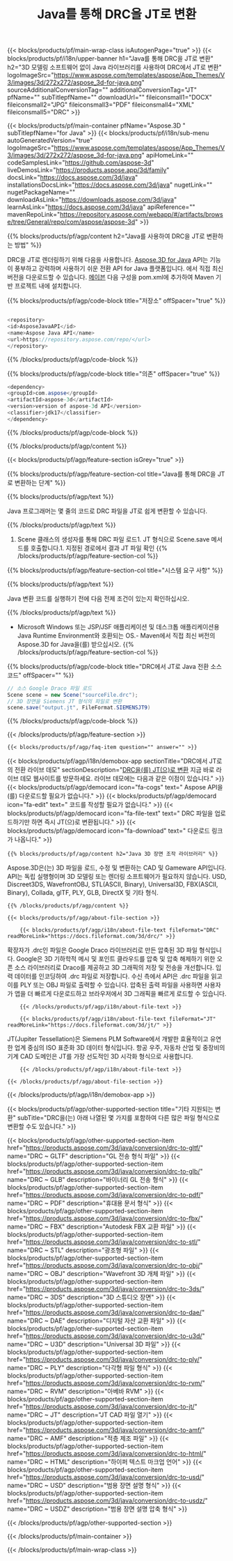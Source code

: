 ﻿---
title: Java를 통해 DRC을 JT로 변환
weight: 530
url: /ko/java/conversion/drc-to-jt/ 
description: DRC 형식을 JT 파일로 변환하는 샘플 Java 변환 코드. 이 예제 코드를 사용하여 웹 또는 데스크톱 Java 기반 애플리케이션 내에서 DRC을 JT로 변환합니다.
---
{{< blocks/products/pf/main-wrap-class isAutogenPage="true" >}}
{{< blocks/products/pf/i18n/upper-banner h1="Java를 통해 DRC을 JT로 변환" h2="3D 모델링 소프트웨어 없이 Java 라이브러리를 사용하여 DRC에서 JT로 변환" logoImageSrc="https://www.aspose.com/templates/aspose/App_Themes/V3/images/3d/272x272/aspose_3d-for-java.png" sourceAdditionalConversionTag="" additionalConversionTag="JT" pfName="" subTitlepfName="" downloadUrl="" fileiconsmall1="DOCX" fileiconsmall2="JPG" fileiconsmall3="PDF" fileiconsmall4="XML" fileiconsmall5="DRC" >}}

{{< blocks/products/pf/main-container pfName="Aspose.3D " subTitlepfName="for Java" >}}
{{< blocks/products/pf/i18n/sub-menu autoGeneratedVersion="true" logoImageSrc="https://www.aspose.com/templates/aspose/App_Themes/V3/images/3d/272x272/aspose_3d-for-java.png" apiHomeLink="" codeSamplesLink="https://github.com/aspose-3d" liveDemosLink="https://products.aspose.app/3d/family" docsLink="https://docs.aspose.com/3d/java" installationsDocsLink="https://docs.aspose.com/3d/java" nugetLink="" nugetPackageName="" downloadAsLink="https://downloads.aspose.com/3d/java" learnAsLink="https://docs.aspose.com/3d/java" apiReference="" mavenRepoLink="https://repository.aspose.com/webapp/#/artifacts/browse/tree/General/repo/com/aspose/aspose-3d" >}}

{{% blocks/products/pf/agp/content h2="Java를 사용하여 DRC을 JT로 변환하는 방법" %}}

 DRC을 JT로 렌더링하기 위해 다음을 사용합니다.
 [Aspose.3D for Java](https://products.aspose.com/3d/java) 
 API는 기능이 풍부하고 강력하며 사용하기 쉬운 전환 API for Java 플랫폼입니다. 에서 직접 최신 버전을 다운로드할 수 있습니다.
 [메이븐](https://repository.aspose.com/webapp/#/artifacts/browse/tree/General/repo/com/aspose/aspose-3d) 
 다음 구성을 pom.xml에 추가하여 Maven 기반 프로젝트 내에 설치합니다.

{{% blocks/products/pf/agp/code-block title="저장소" offSpacer="true" %}}

```cs

<repository>
<id>AsposeJavaAPI</id>
<name>Aspose Java API</name>
<url>https://repository.aspose.com/repo/</url>
</repository>


```

{{% /blocks/products/pf/agp/code-block %}}

{{% blocks/products/pf/agp/code-block title="의존" offSpacer="true" %}}

```cs
<dependency>
<groupId>com.aspose</groupId>
<artifactId>aspose-3d</artifactId>
<version>version of aspose-3d API</version>
<classifier>jdk17</classifier>
</dependency>


```

{{% /blocks/products/pf/agp/code-block %}}

{{% /blocks/products/pf/agp/content %}}

{{< blocks/products/pf/agp/feature-section isGrey="true" >}}

{{% blocks/products/pf/agp/feature-section-col title="Java를 통해 DRC을 JT로 변환하는 단계" %}}

{{% blocks/products/pf/agp/text %}}

 Java 프로그래머는 몇 줄의 코드로 DRC 파일을 JT로 쉽게 변환할 수 있습니다.

{{% /blocks/products/pf/agp/text %}}

1. Scene 클래스의 생성자를 통해 DRC 파일 로드1. JT 형식으로 Scene.save 메서드를 호출합니다.1. 지정된 경로에서 결과 JT 파일 확인
{{% /blocks/products/pf/agp/feature-section-col %}}

{{% blocks/products/pf/agp/feature-section-col title="시스템 요구 사항" %}}

{{% blocks/products/pf/agp/text %}}

 Java 변환 코드를 실행하기 전에 다음 전제 조건이 있는지 확인하십시오.

{{% /blocks/products/pf/agp/text %}}

- Microsoft Windows 또는 JSP/JSF 애플리케이션 및 데스크톱 애플리케이션용 Java Runtime Environment와 호환되는 OS.- Maven에서 직접 최신 버전의 Aspose.3D for Java을(를) 받으십시오.
{{% /blocks/products/pf/agp/feature-section-col %}}

{{% blocks/products/pf/agp/code-block title="DRC에서 JT로 Java 전환 소스 코드" offSpacer="" %}}

```cs
// 소스 Google Draco 파일 로드
Scene scene = new Scene("sourceFile.drc");
// 3D 장면을 Siemens JT 형식의 파일로 변환
scene.save("output.jt", FileFormat.SIEMENSJT9)

```

{{% /blocks/products/pf/agp/code-block %}}

{{< /blocks/products/pf/agp/feature-section >}}

    {{< blocks/products/pf/agp/faq-item question="" answer="" >}}
 

<!-- aboutfile Starts -->

{{< blocks/products/pf/agp/i18n/demobox-app sectionTitle="DRC에서 JT로의 전환 라이브 데모" sectionDescription="[DRC을(를) JT(으)로 변환](https://products.aspose.app/3d/conversion/drc-to-jt) 지금 바로 라이브 데모 웹사이트를 방문하세요. 라이브 데모에는 다음과 같은 이점이 있습니다." >}}
        {{< blocks/products/pf/agp/democard icon="fa-cogs" text=" Aspose API을(를) 다운로드할 필요가 없습니다." >}}
        {{< blocks/products/pf/agp/democard icon="fa-edit" text=" 코드를 작성할 필요가 없습니다." >}}
        {{< blocks/products/pf/agp/democard icon="fa-file-text" text=" DRC 파일을 업로드하기만 하면 즉시 JT(으)로 변환됩니다." >}}
        {{< blocks/products/pf/agp/democard icon="fa-download" text=" 다운로드 링크가 나옵니다." >}}

    {{% blocks/products/pf/agp/content h2="Java 3D 장면 조작 라이브러리" %}}

 Aspose.3D은(는) 3D 파일을 로드, 수정 및 변환하는 CAD 및 Gameware API입니다. API는 독립 실행형이며 3D 모델링 또는 렌더링 소프트웨어가 필요하지 않습니다. USD, Discreet3DS, WavefrontOBJ, STL(ASCII, Binary), Universal3D, FBX(ASCII, Binary), Collada, glTF, PLY, GLB, DirectX 및 기타 형식. 



    {{% /blocks/products/pf/agp/content %}}

    {{< blocks/products/pf/agp/about-file-section >}}

        {{< blocks/products/pf/agp/i18n/about-file-text fileFormat="DRC" readMoreLink="https://docs.fileformat.com/3d/drc/" >}}

확장자가 .drc인 파일은 Google Draco 라이브러리로 만든 압축된 3D 파일 형식입니다. Google은 3D 기하학적 메시 및 포인트 클라우드를 압축 및 압축 해제하기 위한 오픈 소스 라이브러리로 Draco를 제공하고 3D 그래픽의 저장 및 전송을 개선합니다. 입력 데이터를 인코딩하여 .drc 파일로 저장합니다. 수신 측에서 API은 .drc 파일을 읽고 이를 PLY 또는 OBJ 파일로 출력할 수 있습니다. 압축된 출력 파일을 사용하면 사용자가 앱을 더 빠르게 다운로드하고 브라우저에서 3D 그래픽을 빠르게 로드할 수 있습니다.

        {{< /blocks/products/pf/agp/i18n/about-file-text >}}

        {{< blocks/products/pf/agp/i18n/about-file-text fileFormat="JT" readMoreLink="https://docs.fileformat.com/3d/jt/" >}}

JT(Jupiter Tessellation)은 Siemens PLM Software에서 개발한 효율적이고 유연한 업계 중심의 ISO 표준화 3D 데이터 형식입니다. 항공 우주, 자동차 산업 및 중장비의 기계 CAD 도메인은 JT를 가장 선도적인 3D 시각화 형식으로 사용합니다.


        {{< /blocks/products/pf/agp/i18n/about-file-text >}}

    {{< /blocks/products/pf/agp/about-file-section >}}

{{< /blocks/products/pf/agp/i18n/demobox-app >}}

<!-- aboutfile Ends -->

{{< blocks/products/pf/agp/other-supported-section title="기타 지원되는 변환" subTitle="DRC을(는) 아래 나열된 몇 가지를 포함하여 다른 많은 파일 형식으로 변환할 수도 있습니다." >}}

{{< blocks/products/pf/agp/other-supported-section-item href="https://products.aspose.com/3d/java/conversion/drc-to-gltf/" name="DRC ~ GLTF" description="GL 전송 형식 파일" >}}
{{< blocks/products/pf/agp/other-supported-section-item href="https://products.aspose.com/3d/java/conversion/drc-to-glb/" name="DRC ~ GLB" description="바이너리 GL 전송 형식" >}}
{{< blocks/products/pf/agp/other-supported-section-item href="https://products.aspose.com/3d/java/conversion/drc-to-pdf/" name="DRC ~ PDF" description="휴대용 문서 형식" >}}
{{< blocks/products/pf/agp/other-supported-section-item href="https://products.aspose.com/3d/java/conversion/drc-to-fbx/" name="DRC ~ FBX" description="Autodesk FBX 교환 파일" >}}
{{< blocks/products/pf/agp/other-supported-section-item href="https://products.aspose.com/3d/java/conversion/drc-to-stl/" name="DRC ~ STL" description="광조형 파일" >}}
{{< blocks/products/pf/agp/other-supported-section-item href="https://products.aspose.com/3d/java/conversion/drc-to-obj/" name="DRC ~ OBJ" description="Wavefront 3D 개체 파일" >}}
{{< blocks/products/pf/agp/other-supported-section-item href="https://products.aspose.com/3d/java/conversion/drc-to-3ds/" name="DRC ~ 3DS" description="3D 스튜디오 장면" >}}
{{< blocks/products/pf/agp/other-supported-section-item href="https://products.aspose.com/3d/java/conversion/drc-to-dae/" name="DRC ~ DAE" description="디지털 자산 교환 파일" >}}
{{< blocks/products/pf/agp/other-supported-section-item href="https://products.aspose.com/3d/java/conversion/drc-to-u3d/" name="DRC ~ U3D" description="Universal 3D 파일" >}}
{{< blocks/products/pf/agp/other-supported-section-item href="https://products.aspose.com/3d/java/conversion/drc-to-ply/" name="DRC ~ PLY" description="다각형 파일 형식" >}}
{{< blocks/products/pf/agp/other-supported-section-item href="https://products.aspose.com/3d/java/conversion/drc-to-rvm/" name="DRC ~ RVM" description="아베바 RVM" >}}
{{< blocks/products/pf/agp/other-supported-section-item href="https://products.aspose.com/3d/java/conversion/drc-to-jt/" name="DRC ~ JT" description="JT CAD 파일 열기" >}}
{{< blocks/products/pf/agp/other-supported-section-item href="https://products.aspose.com/3d/java/conversion/drc-to-amf/" name="DRC ~ AMF" description="적층 제조 파일" >}}
{{< blocks/products/pf/agp/other-supported-section-item href="https://products.aspose.com/3d/java/conversion/drc-to-html/" name="DRC ~ HTML" description="하이퍼 텍스트 마크업 언어" >}}
{{< blocks/products/pf/agp/other-supported-section-item href="https://products.aspose.com/3d/java/conversion/drc-to-usd/" name="DRC ~ USD" description="범용 장면 설명 형식" >}}
{{< blocks/products/pf/agp/other-supported-section-item href="https://products.aspose.com/3d/java/conversion/drc-to-usdz/" name="DRC ~ USDZ" description="범용 장면 설명 압축 형식" >}}

{{< /blocks/products/pf/agp/other-supported-section >}}

{{< /blocks/products/pf/main-container >}}
    
{{< /blocks/products/pf/main-wrap-class >}}